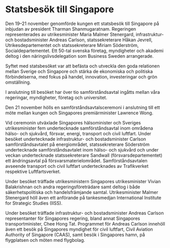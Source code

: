 # Statsbesök till Singapore

Den 19–21 november genomförde kungen ett statsbesök till Singapore på inbjudan av president Tharman Shanmugaratnam.
Regeringen representerades av utrikesminister Maria Malmer Stenergard, infrastruktur- och bostadsminister Andreas Carlson, statssekreterare Håkan Jevrell, Utrikesdepartementet och statssekreterare Miriam Söderström, Socialdepartementet. Ett 50-tal svenska företag, myndigheter och akademi deltog i den näringslivsdelegation som Business Sweden arrangerade.

Syftet med statsbesöket var att befästa och utveckla den goda relationen mellan Sverige och Singapore och stärka de ekonomiska och politiska förbindelserna, med fokus på handel, innovation, investeringar och grön omställning.

I anslutning till besöket har över tio samförståndsavtal ingåtts mellan våra regeringar, myndigheter, företag och universitet.

Den 21 november hölls en samförståndsavtalsceremoni i anslutning till ett möte mellan kungen och Singapores premiärminister Lawrence Wong.

Vid ceremonin utväxlade Singapores hälsominister och Sveriges utrikesminister fem undertecknade samförståndsavtal inom områdena hälso- och sjukvård, försvar, energi, transport och civil luftfart. Under besöket undertecknade infrastruktur- och bostadsminister Carlson samförståndsavtalet på energiområdet, statssekreterare Söderström undertecknade samförståndsavtalet inom hälso- och sjukvård och under veckan undertecknade statssekreterare Sandwall (försvarsdepartementet) ett ändringsavtal på försvarsmaterielområdet. Samförståndsavtalen avseende transport och civil luftfart undertecknades av Trafikverket respektive Luftfartsverket.

Under besöket träffade utrikesministern Singapores utrikesminister Vivian Balakrishnan och andra regeringsföreträdare samt deltog i både säkerhetspolitiska och handelsfrämjande samtal. Utrikesminister Malmer Stenergard höll även ett anförande på tankesmedjan International Institute for Strategic Studies (IISS).

Under besöket träffade infrastruktur- och bostadsminister Andreas Carlson representanter för Singapores regering, bland annat Singapores transportminister, Chee Hong Tat. Programmet för Andreas Carlson innehöll även ett besök på Singapores myndighet för civil luftfart, Civil Aviation Authority of Singapore (CAAS), samt besök i Singapores hamn, på flygplatsen och möten med flygbolag.
